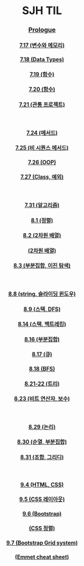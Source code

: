 <div align = "center">
 
 # **SJH TIL**

 ### [Prologue](https://github.com/SeoJunHa96/TIL/blob/main/Document/Prologue.md) 

 #### [7.17 (변수와 메모리)](https://github.com/SeoJunHa96/TIL/blob/main/Document/7.17.md)
 #### [7.18 (Data Types)](https://github.com/SeoJunHa96/TIL/blob/main/Document/7.18.md)
 #### [7.19 (함수)](https://github.com/SeoJunHa96/TIL/blob/main/Document/7.19.md)
 #### [7.20 (함수)](https://github.com/SeoJunHa96/TIL/blob/main/Document/7.20.md)
 #### [7.21 (관통 프로젝트)](https://github.com/SeoJunHa96/TIL/blob/main/Document/7.21.md)         <br/><br/><br/> 
  


 #### [7.24 (메서드)](https://github.com/SeoJunHa96/TIL/blob/main/Document/7.24.md)
 #### [7.25 (비 시퀀스 메서드)](https://github.com/SeoJunHa96/TIL/blob/main/Document/7.25.md)
 #### [7.26 (OOP)](https://github.com/SeoJunHa96/TIL/blob/main/Document/7.26.md)
 #### [7.27 (Class, 예외)](https://github.com/SeoJunHa96/TIL/blob/main/Document/7.%2027%20class%2C%20%EC%98%88%EC%99%B8.md)         <br/><br/><br/> 



 #### [7.31 (알고리즘)](https://github.com/SeoJunHa96/TIL/blob/main/Document/7.31%20%EC%95%8C%EA%B3%A0%EB%A6%AC%EC%A6%98.md)
 #### [8.1 (정렬)](https://github.com/SeoJunHa96/TIL/blob/main/Document/8.1%20%EC%A0%95%EB%A0%AC.md)
 #### [8.2 (2차원 배열)](https://github.com/SeoJunHa96/TIL/blob/main/Document/8.2%202%EC%B0%A8%EC%9B%90%20%EB%B0%B0%EC%97%B4.md)
 #### [(2차원 배열)](https://github.com/SeoJunHa96/TIL/blob/main/Document/2%EC%B0%A8%EC%9B%90%20%EB%B0%B0%EC%97%B4.md)
 #### [8.3 (부분집합, 이진 탐색)](https://github.com/SeoJunHa96/TIL/blob/main/Document/8.3%20%EB%B6%80%EB%B6%84%EC%A7%91%ED%95%A9%2C%20%EC%9D%B4%EC%A7%84%ED%83%90%EC%83%89.md)         <br/><br/><br/> 


#### [8.8 (string, 슬라이딩 윈도우)](https://github.com/SeoJunHa96/TIL/blob/main/Document/8.8%20string%2C%20%EC%8A%AC%EB%9D%BC%EC%9D%B4%EB%94%A9%20%EC%9C%88%EB%8F%84%EC%9A%B0.md)
#### [8.9 (스택, DFS)](https://github.com/SeoJunHa96/TIL/blob/main/Document/8.9%20%EC%8A%A4%ED%83%9D%2C%20DFS.md)
#### [8.14 (스택, 백트레킹)](https://github.com/SeoJunHa96/TIL/blob/main/Document/8.14%20%EC%8A%A4%ED%83%9D(Stack)%2C%20%EB%B0%B1%ED%8A%B8%EB%A0%88%ED%82%B9.md)
#### [8.16 (부분집합)](https://github.com/SeoJunHa96/TIL/blob/main/Document/8.16%20%EB%B6%80%EB%B6%84%EC%A7%91%ED%95%A9.md)
#### [8.17 (큐)](https://github.com/SeoJunHa96/TIL/blob/main/Document/8.17%20%ED%81%90(Queue).md)
#### [8.18 (BFS)](https://github.com/SeoJunHa96/TIL/blob/main/Document/8.18%20BFS.md)
#### [8.21-22 (트리)](https://github.com/SeoJunHa96/TIL/blob/main/Document/8.21%20-%208.22%20%ED%8A%B8%EB%A6%AC.md)
#### [8.23 (비트 연산자, 보수)](https://github.com/SeoJunHa96/TIL/blob/main/Document/8.23%20%EB%B9%84%ED%8A%B8%20%EC%97%B0%EC%82%B0%EC%9E%90%2C%20%EB%B3%B4%EC%88%98.md)          <br/><br/><br/> 


#### [8.29 (논리)](https://github.com/SeoJunHa96/TIL/blob/main/Document/8.29%20%EB%85%BC%EB%A6%AC.md)
#### [8.30 (순열, 부분집합)](https://github.com/SeoJunHa96/TIL/blob/main/Document/8.30%20%EC%99%84%EC%A0%84%EA%B2%80%EC%83%89%2C%20%EC%88%9C%EC%97%B4%2C%20%EB%B6%80%EB%B6%84%EC%A7%91%ED%95%A9.md)
#### [8.31 (조합, 그리디)](https://github.com/SeoJunHa96/TIL/blob/main/Document/8.31%20%EC%A1%B0%ED%95%A9%2C%20%EA%B7%B8%EB%A6%AC%EB%94%94.md)           <br/><br/><br/> 


#### [9.4 (HTML, CSS)](https://github.com/SeoJunHa96/TIL/blob/main/Document/9.4%20HTML%20CSS.md)
#### [9.5 (CSS 레이아웃)](https://github.com/SeoJunHa96/TIL/blob/main/Document/9.5%20CSS%20%EB%A0%88%EC%9D%B4%EC%95%84%EC%9B%83.md)
#### [9.6 (Bootstrap)](https://github.com/SeoJunHa96/TIL/blob/main/Document/9.6%20Bootstrap.md)
#### [(CSS 정렬)](https://github.com/SeoJunHa96/TIL/blob/main/Document/CSS%20%EC%A0%95%EB%A0%AC.md)
#### [9.7 (Bootstrap Grid system)](https://github.com/SeoJunHa96/TIL/blob/main/Document/9.7%20Bootstrap%20Grid%20system.md)
#### [(Emmet cheat sheet)](https://github.com/SeoJunHa96/TIL/blob/main/Document/Emmet%20Cheat%20Sheet.md)

</div>
